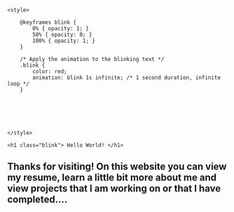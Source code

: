 
<html lang="en">
<head>
    <meta charset="UTF-8">
    <meta name="viewport" content="width=device-width, initial-scale=1.0">
    <title>Blinking Red Text</title>
    <title> Text Color</title>    
 
    <style>
        
        @keyframes blink {
            0% { opacity: 1; }
            50% { opacity: 0; }
            100% { opacity: 1; }
        }

        /* Apply the animation to the blinking text */
        .blink {
            color: red;
            animation: blink 1s infinite; /* 1 second duration, infinite loop */
        }

       
        
    
    
    
    </style>
</head>
<body>

    <h1 class="blink"> Hello World! </h1>
   <h2 style="font-zixe:  15 px;"> Thanks for visiting!  On this website you can view my resume, learn a little bit more about me and view projects that I am working on or that I have completed....</h2>
</body>
</html>
